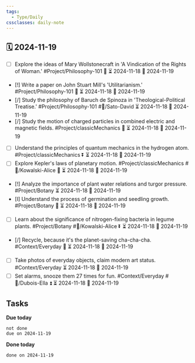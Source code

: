 ```yaml
---
tags:
  - Type/Daily
cssclasses: daily-note
---
```


## 🗓️ 2024-11-19

- [ ] Explore the ideas of Mary Wollstonecraft in 'A Vindication of the Rights of Woman.' #Project/Philosophy-101 🔽 ⏳ 2024-11-18 📅 2024-11-19
- [!] Write a paper on John Stuart Mill's 'Utilitarianism.' #Project/Philosophy-101 🔽 ⏳ 2024-11-18 📅 2024-11-19
- [/] Study the philosophy of Baruch de Spinoza in 'Theological-Political Treatise.' #Project/Philosophy-101 #👤/Sato-David ⏳ 2024-11-18 📅 2024-11-19
- [/] Study the motion of charged particles in combined electric and magnetic fields. #Project/classicMechanics 🔼 ⏳ 2024-11-18 📅 2024-11-19
- [ ] Understand the principles of quantum mechanics in the hydrogen atom. #Project/classicMechanics ⏬ ⏳ 2024-11-18 📅 2024-11-19
- [ ] Explore Kepler's laws of planetary motion. #Project/classicMechanics #👤/Kowalski-Alice 🔺 ⏳ 2024-11-18 📅 2024-11-19
- [!] Analyze the importance of plant water relations and turgor pressure. #Project/Botany ⏳ 2024-11-18 📅 2024-11-19
- [I] Understand the process of germination and seedling growth. #Project/Botany 🔽 ⏳ 2024-11-18 📅 2024-11-19
- [ ] Learn about the significance of nitrogen-fixing bacteria in legume plants. #Project/Botany #👤/Kowalski-Alice ⏬ ⏳ 2024-11-18 📅 2024-11-19
- [/] Recycle, because it's the planet-saving cha-cha-cha. #Context/Everyday 🔽 ⏳ 2024-11-18 📅 2024-11-19
- [ ] Take photos of everyday objects, claim modern art status. #Context/Everyday ⏳ 2024-11-18 📅 2024-11-19
- [ ] Set alarms, snooze them 27 times for fun. #Context/Everyday #👤/Dubois-Ella ⏫ ⏳ 2024-11-18 📅 2024-11-19

## Tasks

**Due today**

```tasks
not done
due on 2024-11-19
```

**Done today**

```tasks
done on 2024-11-19
```
            